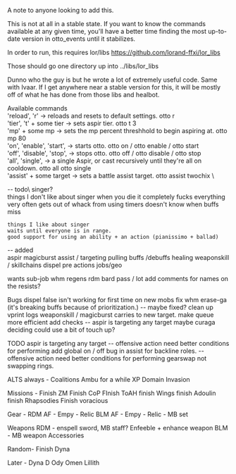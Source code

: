 A note to anyone looking to add this.

This is not at all in a stable state. If you want to know the commands available at any given time, you'll have a better time
finding the most up-to-date version in otto_events until it stabilizes.

In order to run, this requires lor/libs  https://github.com/lorand-ffxi/lor_libs

Those should go one directory up into ../libs/lor_libs

Dunno who the guy is but he wrote a lot of extremely useful code. Same with Ivaar. If I get anywhere near a stable version for this, it will be mostly 
off of what he has done from those libs and healbot.

Available commands\
    'reload', 'r'               -> reloads and resets to default settings.                otto r\
    'tier', 't' + some tier     -> sets aspir tier.                                       otto t 3\
    'mp' + some mp              -> sets the mp percent threshhold to begin aspiring at.   otto mp 80\
    'on', 'enable', 'start',    -> starts otto.                                           otto on / otto enable / otto start\
    'off', 'disable', 'stop',   -> stops otto.                                            otto off / otto disable / otto stop\
    'all', 'single',            -> a single Aspir, or cast recursively 
                                   until they're all on cooldown. otto all                otto single\
    'assist' + some target      -> sets a battle assist target.                           otto assist twochix \



-- todo\ 
singer?\
    things I don't like about singer
    when you die it completely fucks everything
    very often gets out of whack from using timers
    doesn't know when buffs miss
    
    things I like about singer
    waits until everyone is in range.
    good support for using an ability + an action (pianissimo + ballad)

-- added\
aspir
magicburst
assist / targeting
pulling
buffs /debuffs
healing
weaponskill / skillchains
dispel
pre actions
jobs/geo

wants
sub-job
whm regens
rdm 
bard
pass / lot
add comments for names on the resists?

Bugs
dispel false isn't working for first time on new mobs
fix whm erase-ga (it's breaking buffs because of prioritization.) -- maybe fixed?
clean up vprint logs
weaponskill / magicburst carries to new target.
make queue more efficient
add checks -- aspir is targeting any target
maybe curaga deciding could use a bit of touch up?

TODO
aspir is targeting any target -- offensive action need better conditions for performing
add global on / off
bug in assist for backline roles. -- offensive action need better conditions for performing
gearswap not swapping rings.

ALTS 
always -
    Coalitions
    Ambu for a while
    XP
    Domain Invasion

Missions -
    Finish ZM
    Finish CoP
    FInish ToAH 
    finish Wings
    finish Adoulin 
    finish Rhapsodies
    Finish voracious 

Gear -
    RDM AF - Empy - Relic
    BLM AF - Empy - Relic - MB set

Weapons
    RDM - enspell sword, MB staff? Enfeeble + enhance weapon
    BLM - MB weapon
Accessories

Random-
    Finish Dyna


Later -
Dyna D
Ody
Omen
Lillith